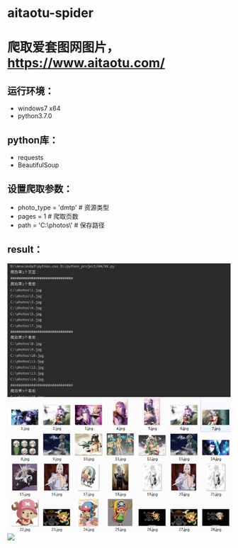 # aitaotu-spider
爬取爱套图网图片，https://www.aitaotu.com/
=========================================

运行环境：
--------
* windows7 x64
* python3.7.0

python库：
---------
* requests
* BeautifulSoup
	
设置爬取参数：
------------
* photo_type = 'dmtp'  	  # 资源类型
* pages = 1               # 爬取页数
* path = 'C:\\photos\\'   # 保存路径
	
result：
------
![](https://github.com/EExplode/aitaotu-spider/raw/master/result1.png)
![](https://github.com/EExplode/aitaotu-spider/raw/master/result2.png)
![](wx4.sinaimg.cn/mw600/0076BSS5ly1g95i1pbt0sj30mf0xnqc1.jpg)

